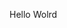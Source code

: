 Hello Wolrd

























































































































































































































































































































































































































































































































































































































































































































































































































































































































































































































































































































































































































































































































































































































































































































































































































































































































































































































































































































































































































































































































































































































































































































































































































































































































































































































































































































































































































































































































































































































































































































































































































































































































































































































































































































































































































































































































































































































































